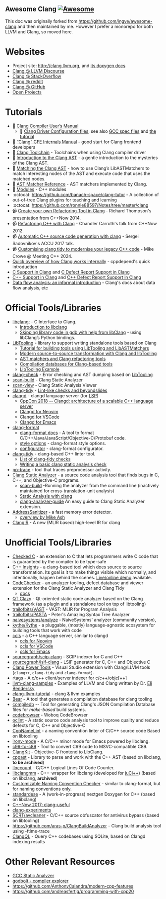 Awesome Clang [![Awesome](https://cdn.rawgit.com/sindresorhus/awesome/d7305f38d29fed78fa85652e3a63e154dd8e8829/media/badge.svg)](https://github.com/sindresorhus/awesome)
------

This doc was originally forked from https://github.com/ingve/awesome-clang and then maintained by me. However I prefer a monorepo for both LLVM and Clang, so moved here.

# Websites
- Project site: http://clang.llvm.org, and [its doxygen docs](https://clang.llvm.org/doxygen/index.html)
- [Clang @ LLVM Discourse](https://discourse.llvm.org/c/clang/6)
- [Clang @ StackOverflow](http://stackoverflow.com/questions/tagged/clang)
- [Clang @ reddit](https://www.reddit.com/r/Clang/)
- [Clang @ GitHub](https://github.com/topics/clang)
- [Open Projects](https://clang.llvm.org/OpenProjects.html)

# Tutorials

- 🐉 [Clang Compiler User’s Manual](https://clang.llvm.org/docs/UsersManual.html)
   - 🐉 [Clang Driver Configuration files](https://clang.llvm.org/docs/UsersManual.html#configuration-files), see also [GCC spec files](https://gcc.gnu.org/onlinedocs/gcc-13.2.0/gcc/Spec-Files.html) and [the tutorial](https://wozniak.ca/blog/2024/01/02/1/index.html)
- 🐉 [“Clang” CFE Internals Manual](https://clang.llvm.org/docs/InternalsManual.html) - good start for Clang frontend developers
- 🐉 [Clang Toolchain](https://clang.llvm.org/docs/Toolchain.html) - Toolchains when using Clang compiler driver
- 🐉 [Introduction to the Clang AST](https://clang.llvm.org/docs/IntroductionToTheClangAST.html) - a gentle introduction to the mysteries of the Clang AST.
- 🐉 [Matching the Clang AST](https://clang.llvm.org/docs/LibASTMatchers.html) - how to use Clang’s LibASTMatchers to match interesting nodes of the AST and execute code that uses the matched nodes.
- 🐉 [AST Matcher Reference](https://clang.llvm.org/docs/LibASTMatchersReference.html) - AST matchers implemented by Clang.
- 🐉 [Modules](https://clang.llvm.org/docs/Modules.html) - C++ modules
- :octocat: https://github.com/banach-space/clang-tutor - A collection of out-of-tree Clang plugins for teaching and learning
- :octocat: https://github.com/ronnie88597/Notes/tree/master/clang
- 📹 [Create your own Refactoring Tool in Clang](https://www.youtube.com/watch?v=8PndHo7jjHk) - Richard Thompson's presentation from C++Now 2014.
- 📹 [Refactoring C++ with Clang](https://www.youtube.com/watch?v=yuIOGfcOH0k) - Chandler Carruth's talk from C++Now 2012.
- 📹 [Automatic C++ source code generation with clang](https://www.youtube.com/watch?v=aPTyatTI42k) - Sergei Sadovnikov's ACCU 2017 talk.
- 📹 [Customising clang tidy to modernise your legacy C++ code](https://www.youtube.com/watch?v=Y-RqGOAN5rA) -  Mike Crowe @ Meeting C++ 2024.
- [Quick overview of how Clang works internally](http://cppdepend.com/blog/?p=321) - cppdepend's quick introduction
- [C Support in Clang](https://clang.llvm.org/c_status.html) and [C Defect Report Support in Clang](https://clang.llvm.org/cxx_dr_status.html)
- [C++ Support in Clang](https://clang.llvm.org/cxx_status.html) and [C++ Defect Report Support in Clang](https://clang.llvm.org/cxx_dr_status.html)
- [Data flow analysis: an informal introduction](https://clang.llvm.org/docs/DataFlowAnalysisIntro.html) - Clang's docs about data flow analysis, etc


# Official Tools/Libraries
- [libclang:](https://clang.llvm.org/doxygen/group__CINDEX.html) -  C Interface to Clang.
  - [Introduction to libclang](https://www.mikeash.com/pyblog/friday-qa-2014-01-24-introduction-to-libclang.html)
  - [Skipping library code in gdb with help from libClang](https://jefftrull.github.io/c++/gdb/python/libclang/llvm/2018/04/30/stepping-with-libclang.html) - using libClang’s Python bindings.
- [LibTooling](https://clang.llvm.org/docs/LibTooling.html) - library to support writing standalone tools based on Clang
  - [Tutorial for building tools using LibTooling and LibASTMatchers](https://clang.llvm.org/docs/LibASTMatchersTutorial.html)
  - [Modern source-to-source transformation with Clang and libTooling](https://eli.thegreenplace.net/2014/05/01/modern-source-to-source-transformation-with-clang-and-libtooling)
  - [AST matchers and Clang refactoring tools](https://eli.thegreenplace.net/2014/07/29/ast-matchers-and-clang-refactoring-tools)
  - [Compilation databases for Clang-based tools](https://eli.thegreenplace.net/2014/05/21/compilation-databases-for-clang-based-tools)
  - [LibTooling Example](https://kevinaboos.wordpress.com/2013/07/23/clang-tutorial-part-ii-libtooling-example/)
- [clang-check](http://clang.llvm.org/docs/ClangCheck.html) - Error checking and AST dumping based on [LibTooling](http://clang.llvm.org/docs/LibTooling.html)
- [scan-build](http://clang-analyzer.llvm.org/) - Clang Static Analyzer
- [scan-view](http://clang-analyzer.llvm.org/) - Clang Static Analysis Viewer
- [clang-tidy](http://clang.llvm.org/extra/clang-tidy.html) - [Lint-like checks and beyondslides](http://llvm.org/devmtg/2014-04/PDFs/Talks/clang-tidy%20LLVM%20Euro%202014.pdf)
- [clangd](https://clangd.llvm.org/) - clangd language server (for [LSP](https://microsoft.github.io/language-server-protocol/))
  - [CppCon 2018 -- Clangd: architecture of a scalable C++ language server](https://www.youtube.com/watch?v=5HIyAXj1YNQ)
  - [Clangd for Neovim](https://github.com/p00f/clangd_extensions.nvim)
  - [Clangd for VSCode](https://github.com/clangd/vscode-clangd)
  - [Clangd for Emacs](https://emacs-lsp.github.io/lsp-mode/page/lsp-clangd/)
- [clang-format](http://clang.llvm.org/docs/ClangFormat.html)
  - [clang-format docs](https://clang.llvm.org/docs/ClangFormat.html) - A tool to format C/C++/Java/JavaScript/Objective-C/Protobuf code.
  - [style options](https://clang.llvm.org/docs/ClangFormatStyleOptions.html) - clang-format style options.
  - [configurator](https://zed0.co.uk/clang-format-configurator/) -  clang-format configurator.
- [clang-tidy](https://clang.llvm.org/extra/clang-tidy/) - clang-based C++ linter tool.
  - [List of clang-tidy checks](https://clang.llvm.org/extra/clang-tidy/checks/list.html)
  - [Writing a basic clang static analysis check](https://bbannier.github.io/blog/2015/05/02/Writing-a-basic-clang-static-analysis-check.html)
- [pp-trace](https://clang.llvm.org/extra/pp-trace.html) - tool that traces preprocessor activity.
- [Clang Static Analyzer](https://clang-analyzer.llvm.org/index.html) - a source code analysis tool that finds bugs in C, C++, and Objective-C programs.
  - [scan-build](https://clang-analyzer.llvm.org/scan-build.html) -Running the analyzer from the command line (inactively maintained for cross-translation-unit analysis)
  - [Static Analysis with clang](https://btorpey.github.io/blog/2015/04/27/static-analysis-with-clang/)
  - [clang-analyzer-guide](https://github.com/haoNoQ/clang-analyzer-guide) An easy guide to Clang Static Analyzer extension.
- [AddressSanitizer](https://clang.llvm.org/docs/AddressSanitizer.html) - a fast memory error detector.
  - [overview by Mike Ash](https://www.mikeash.com/pyblog/friday-qa-2015-07-03-address-sanitizer.html)
- [ClangIR](https://github.com/llvm/clangir/tree/main) - A new (MLIR based) high-level IR for clang

# Unofficial Tools/Libraries
- [Checked C](https://github.com/microsoft/checkedc) - an extension to C that lets programmers write C code that is guaranteed by the compiler to be type-safe
- [C++ Insights](https://github.com/andreasfertig/cppinsights) - a clang-based tool which does source to source transformation. Its goal is it to make things visible which normally, and intentionally, happen behind the scenes. [Live/online demo](https://cppinsights.io/) available.
- [CodeChecker](https://github.com/Ericsson/codechecker) - an analyzer tooling, defect database and viewer extension for the Clang Static Analyzer and Clang Tidy
  - [docs](https://codechecker.readthedocs.io/en/latest/)
- [QT Clazy](https://github.com/KDE/clazy) - Qt-oriented static code analyzer based on the Clang framework (as a plugin and a standalone tool on top of libtooling)
- [trailofbits/VAST](https://github.com/trailofbits/vast) - VAST: MLIR for Program Analysis
- [trailofbits/PASTA](https://github.com/trailofbits/pasta) - Peter's Amazing Syntax Tree Analyzer
- [naivesystems/analyze](https://github.com/naivesystems/analyze) - NaiveSystems' analyzer (community version), 
- [kythe/Kythe](https://github.com/kythe/kythe) - a pluggable, (mostly) language-agnostic ecosystem for building tools that work with code
- [ccls](https://github.com/MaskRay/ccls) - a C++ language server, similar to clangd
  - [ccls for Neovim](https://github.com/ranjithshegde/ccls.nvim)
  - [ccls for VSCode](https://github.com/MaskRay/vscode-ccls/tree/master)
  - [ccls for Emacs](https://emacs-lsp.github.io/lsp-mode/page/lsp-ccls/)
- [sourcegraph/scip-clang](https://github.com/sourcegraph/scip-clang) - SCIP indexer for C and C++
- [sourcegraph/lsif-clang](https://github.com/sourcegraph/lsif-clang) - LSIF generator for C, C++ and Objective C
- [Clang Power Tools](https://github.com/Caphyon/clang-power-tools) - Visual Studio extension with Clang/LLVM tools (`clang++`, `clang-tidy` and `clang-format`).
- [rtags](https://github.com/Andersbakken/rtags) - A c/c++ client/server indexer for c/c++/objc[++]
- [llvm-clang-samples](https://github.com/eliben/llvm-clang-samples) - Examples of LLVM and Clang written by Dr. [Eli Bendersky](http://eli.thegreenplace.net/)
- [clang-llvm-tutorial](https://github.com/lijiansong/clang-llvm-tutorial) - clang & llvm examples
- [Bear](https://github.com/rizsotto/Bear) - A tool that generates a compilation database for clang tooling
- [compiledb](https://github.com/nickdiego/compiledb) -- Tool for generating Clang's JSON Compilation Database files for *make-based* build systems.
- [codebrowser](https://github.com/KDAB/codebrowser) - Woboq CodeBrowser
- [oclint](https://github.com/oclint) - A static source code analysis tool to improve quality and reduce defects for C, C++ and Objective-C
- [CppNameLint](https://github.com/dougpuob/cppnamelint) - a naming convention linter of C/C++ source code Based on libtooling
- [irony-mode](https://github.com/Sarcasm/irony-mode) - A C/C++ minor mode for Emacs powered by libclang.
- [c99-to-c89](https://github.com/libav/c99-to-c89/) - Tool to convert C99 code to MSVC-compatible C89.
- [ClangKit](https://github.com/macmade/ClangKit) - Objective-C frontend to LibClang.
- [cppast](https://github.com/foonathan/cppast) - Library to parse and work with the C++ AST (based on libclang, **to be archived**)
- [lloccount](https://github.com/neolynx/lloccount) - C/C++ Logical Lines Of Code Counter.
- [libclangmm](https://github.com/cppit/libclangmm) - C++-wrapper for libclang (developed for [juCi++](https://github.com/cppit/jucipp)) (based on libclang, **archived**)
- [Customizable Naming Convention Checker](https://github.com/mapbox/cncc/) - similar to clang-format, but for naming conventions only.
- [standardese](https://github.com/standardese/standardese) - A (work-in-progress) nextgen Doxygen for C++ (based on libclang)
- [C++Now 2017: clang-useful](https://github.com/peter-can-talk/cppnow-2017/tree/master)
- [clang-experiments](https://github.com/pr0g/clang-experiments/tree/main)
- [SCRT/avcleaner](https://github.com/SCRT/avcleaner) - C/C++ source obfuscator for antivirus bypass (based on libtooling)
- https://github.com/aras-p/ClangBuildAnalyzer - Clang build analysis tool using -ftime-trace
- [ClangQL](https://github.com/frabert/ClangQL) - Query C++ codebases using SQLite, based on Clangd indexing results

# Other Relevant Resources
- [GCC Static Analyzer](https://gcc.gnu.org/wiki/StaticAnalyzer)
- [godbolt - compiler explorer](https://godbolt.org/)
- https://github.com/AnthonyCalandra/modern-cpp-features
- https://github.com/andreasfertig/programming-with-cpp20
